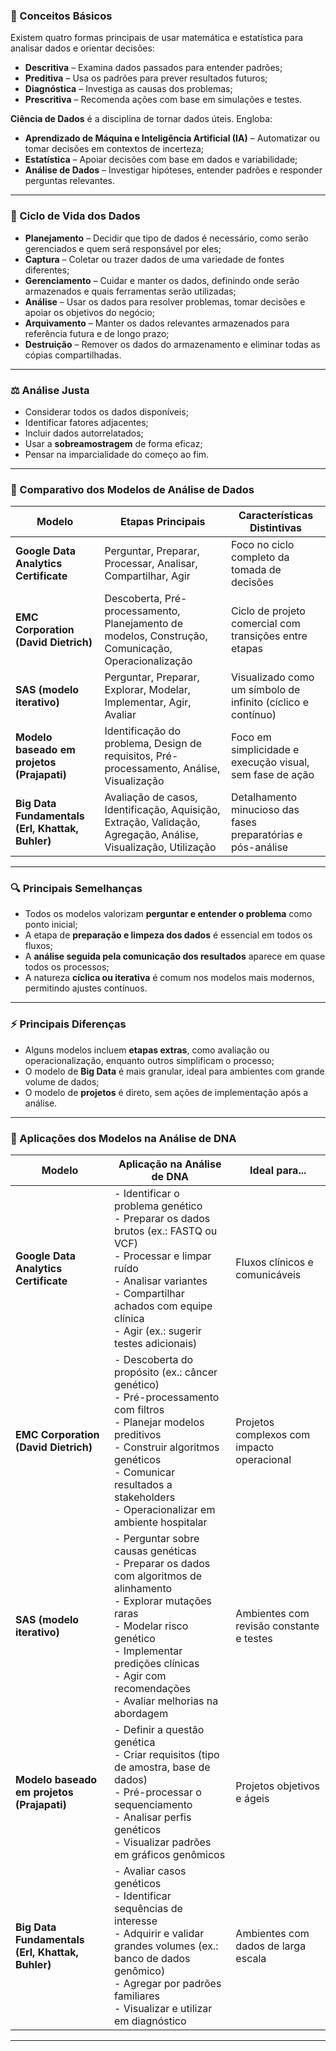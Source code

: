 ### 📘 Conceitos Básicos

Existem quatro formas principais de usar matemática e estatística para analisar dados e orientar decisões:

- **Descritiva** – Examina dados passados para entender padrões;
- **Preditiva** – Usa os padrões para prever resultados futuros;
- **Diagnóstica** – Investiga as causas dos problemas;
- **Prescritiva** – Recomenda ações com base em simulações e testes.

**Ciência de Dados** é a disciplina de tornar dados úteis. Engloba:

- **Aprendizado de Máquina e Inteligência Artificial (IA)** – Automatizar ou tomar decisões em contextos de incerteza;
- **Estatística** – Apoiar decisões com base em dados e variabilidade;
- **Análise de Dados** – Investigar hipóteses, entender padrões e responder perguntas relevantes.

---

### 🔄 Ciclo de Vida dos Dados

- **Planejamento** – Decidir que tipo de dados é necessário, como serão gerenciados e quem será responsável por eles;
- **Captura** – Coletar ou trazer dados de uma variedade de fontes diferentes;
- **Gerenciamento** – Cuidar e manter os dados, definindo onde serão armazenados e quais ferramentas serão utilizadas;
- **Análise** – Usar os dados para resolver problemas, tomar decisões e apoiar os objetivos do negócio;
- **Arquivamento** – Manter os dados relevantes armazenados para referência futura e de longo prazo;
- **Destruição** – Remover os dados do armazenamento e eliminar todas as cópias compartilhadas.

---

### ⚖️ Análise Justa

- Considerar todos os dados disponíveis;
- Identificar fatores adjacentes;
- Incluir dados autorrelatados;
- Usar a **sobreamostragem** de forma eficaz;
- Pensar na imparcialidade do começo ao fim.

---

### 🧩 Comparativo dos Modelos de Análise de Dados

| Modelo                                      | Etapas Principais                                                                                                                                       | Características Distintivas                                   |
|--------------------------------------------|--------------------------------------------------------------------------------------------------------------------------------------------------------|---------------------------------------------------------------|
| **Google Data Analytics Certificate**       | Perguntar, Preparar, Processar, Analisar, Compartilhar, Agir                                                                                           | Foco no ciclo completo da tomada de decisões                  |
| **EMC Corporation (David Dietrich)**        | Descoberta, Pré-processamento, Planejamento de modelos, Construção, Comunicação, Operacionalização                                                     | Ciclo de projeto comercial com transições entre etapas        |
| **SAS (modelo iterativo)**                  | Perguntar, Preparar, Explorar, Modelar, Implementar, Agir, Avaliar                                                                                      | Visualizado como um símbolo de infinito (cíclico e contínuo)  |
| **Modelo baseado em projetos (Prajapati)**  | Identificação do problema, Design de requisitos, Pré-processamento, Análise, Visualização                                                              | Foco em simplicidade e execução visual, sem fase de ação      |
| **Big Data Fundamentals (Erl, Khattak, Buhler)** | Avaliação de casos, Identificação, Aquisição, Extração, Validação, Agregação, Análise, Visualização, Utilização                                       | Detalhamento minucioso das fases preparatórias e pós-análise |

---

### 🔍 Principais Semelhanças

- Todos os modelos valorizam **perguntar e entender o problema** como ponto inicial;
- A etapa de **preparação e limpeza dos dados** é essencial em todos os fluxos;
- A **análise seguida pela comunicação dos resultados** aparece em quase todos os processos;
- A natureza **cíclica ou iterativa** é comum nos modelos mais modernos, permitindo ajustes contínuos.

---

### ⚡ Principais Diferenças

- Alguns modelos incluem **etapas extras**, como avaliação ou operacionalização, enquanto outros simplificam o processo;
- O modelo de **Big Data** é mais granular, ideal para ambientes com grande volume de dados;
- O modelo de **projetos** é direto, sem ações de implementação após a análise.

---

### 🔬 Aplicações dos Modelos na Análise de DNA

| Modelo                                          | Aplicação na Análise de DNA                                                                                                 | Ideal para...                                 |
|------------------------------------------------|-----------------------------------------------------------------------------------------------------------------------------|------------------------------------------------|
| **Google Data Analytics Certificate**          | - Identificar o problema genético<br>- Preparar os dados brutos (ex.: FASTQ ou VCF)<br>- Processar e limpar ruído<br>- Analisar variantes<br>- Compartilhar achados com equipe clínica<br>- Agir (ex.: sugerir testes adicionais) | Fluxos clínicos e comunicáveis               |
| **EMC Corporation (David Dietrich)**           | - Descoberta do propósito (ex.: câncer genético)<br>- Pré-processamento com filtros<br>- Planejar modelos preditivos<br>- Construir algoritmos genéticos<br>- Comunicar resultados a stakeholders<br>- Operacionalizar em ambiente hospitalar | Projetos complexos com impacto operacional   |
| **SAS (modelo iterativo)**                     | - Perguntar sobre causas genéticas<br>- Preparar os dados com algoritmos de alinhamento<br>- Explorar mutações raras<br>- Modelar risco genético<br>- Implementar predições clínicas<br>- Agir com recomendações<br>- Avaliar melhorias na abordagem | Ambientes com revisão constante e testes     |
| **Modelo baseado em projetos (Prajapati)**     | - Definir a questão genética<br>- Criar requisitos (tipo de amostra, base de dados)<br>- Pré-processar o sequenciamento<br>- Analisar perfis genéticos<br>- Visualizar padrões em gráficos genômicos | Projetos objetivos e ágeis                   |
| **Big Data Fundamentals (Erl, Khattak, Buhler)** | - Avaliar casos genéticos<br>- Identificar sequências de interesse<br>- Adquirir e validar grandes volumes (ex.: banco de dados genômico)<br>- Agregar por padrões familiares<br>- Visualizar e utilizar em diagnóstico | Ambientes com dados de larga escala          |

---

